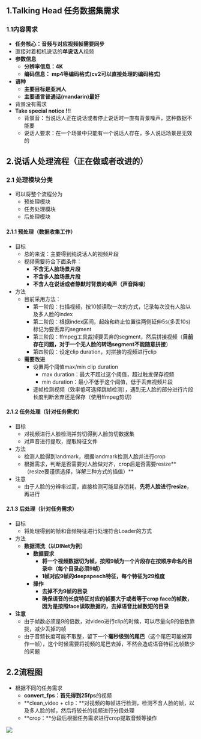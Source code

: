 ## 1.Talking Head 任务数据集需求
### 1.1内容需求

- **任务核心：音频与对应视频帧需要同步**
- 直接对着相机说话的**单说话人**视频
- **参数信息**
   - **分辨率信息：4K**
   - **编码信息： mp4等编码格式(cv2可以直接处理的编码格式)**
- **语种**
   - **主要目标是亚洲人**
   - **主要语言普通话(mandarin)最好**
- 背景没有需求
- **Take special notice !!!** 
   - 背景音：当说话人正在说话或者停止说话时一直有背景噪声，这种数据不能要
   - 说话人要求：在一个场景中只能有一个说话人存在，多人说话场景是无效的
## 2.说话人处理流程（正在做或者改进的）
### 2.1 处理模块分类

- 可以将整个流程分为
   - 预处理模块
   - 任务处理模块
   - 后处理模块
#### 2.1.1 预处理（数据收集工作）

- 目标
   - 总的来说：主要得到纯说话人的视频片段
   - 视频需要符合下面条件：
      - **不含无人脸场景片段**
      - **不含多人脸场景片段**
      - **不含人在说话或者静默时背景的噪声（声音降噪）**
- 方法
   - 目前采用方法：
      - 第一阶段：扫描视频，按10帧读取一次的方式，记录每次没有人脸以及多人脸的index
      - 第二阶段：根据index区间，起始和终止位置往两侧延伸5s(多丢10s)标记为要丢弃的segment
      - 第三阶段：ffmpeg工具裁掉要丢弃的segment，然后拼接视频（**目前存在问题，对于一个无人脸的转场segment不能随意拼接**）
      - 第四阶段：设定clip duration，对拼接的视频进行clip
   - **需要改进**
      - 设置两个阈值max/min clip duration
         - max duration：最大不超过这个阈值，超过触发保存视频
         - min duration：最小不低于这个阈值，低于丢弃视频片段
      - 逐帧检测视频（效率低可选择跳帧检测），遇到无人脸的部分进行片段长度判断舍弃还是保存（使用ffmpeg剪切）
#### 2.1.2 任务处理（针对任务需求）

- 目标
   - 对视频进行人脸检测并剪切得到人脸剪切数据集
   - 对声音进行提取，提取特征文件
- 方法
   - 检测人脸得到landmark，根据landmark检测人脸并进行crop
   - 根据需求，判断是否需要对人脸做对齐，crop后是否需要resize**（resize要谨慎选择，详解三种方式的插值）**
- 注意
   - 由于人脸的分辨率过高，直接检测可能显存消耗，**先将人脸进行resize**，再进行
#### 2.1.3 后处理（针对任务需求）

- 目标
   - 将处理得到的帧和音频特征进行处理符合Loader的方式
- 方法
   - **数据清洗（以DINet为例）**
      - **数据要求**
         - **将一个视频数据切为帧，按照9帧为一个片段存在按顺序命名的目录中（每个目录必须9帧）**
         - **1帧对应9帧的deepspeech特征，每个特征为29维度**
      - **操作**
         - **去掉不为9帧的目录**
         - **确保语音的长度特征对应的帧要大于或者等于crop face的帧数，因为是按照face读取数据的，去掉语音比帧数短的目录**
- **注意**
   - 由于帧数必须是9的倍数，对video进行clip的时候，可以尽量向9的倍数靠拢，减少丢掉的帧
   - 由于音频长度可能不取整，留下一个**毫秒级别的尾巴**（这个尾巴可能被算作一帧），这个时候需要将视频的尾巴去掉，不然会造成语音特征比帧数少的问题
## 2.2流程图

- 根据不同的任务需求
   - **convert_fps：**首先得到**25fps**的视频
   - **clean_video + clip：**对视频的每帧进行检测，检测不含人脸的帧，以及多人脸的帧，然后将较长的视频进行分段处理
   - **crop：**分段后根据任务需求进行crop提取音频等操作

![](https://cdn.nlark.com/yuque/0/2024/jpeg/34805283/1709993421417-1e14d8b9-8f23-4613-9479-bddcdcdbc796.jpeg)